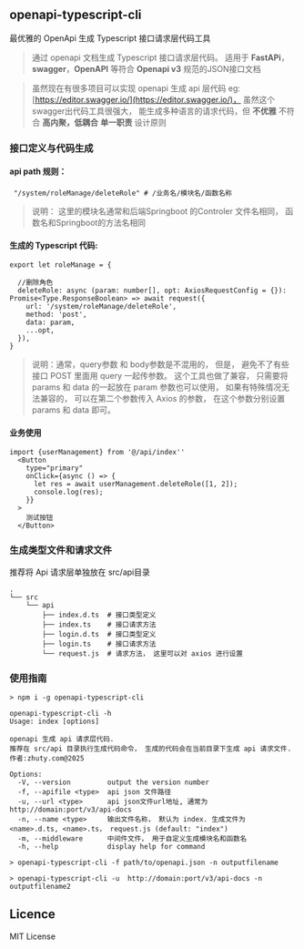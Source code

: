 ## openapi-typescript-cli
最优雅的 OpenApi 生成 Typescript 接口请求层代码工具
> 通过 openapi 文档生成 Typescript 接口请求层代码。 适用于 __FastAPi__， __swagger__，__OpenAPI__ 等符合 __Openapi v3__ 规范的JSON接口文档


>  虽然现在有很多项目可以实现 openapi 生成 api 层代码
  eg: [https://editor.swagger.io/](https://editor.swagger.io/)， 虽然这个swagger出代码工具很强大， 能生成多种语言的请求代码，但 __不优雅__  不符合 __高内聚，低耦合__ __单一职责__ 设计原则


### 接口定义与代码生成

#### api path 规则：
```
 "/system/roleManage/deleteRole" # /业务名/模块名/函数名称
```
> 说明： 这里的模块名通常和后端Springboot 的Controler 文件名相同， 函数名和Springboot的方法名相同

#### 生成的 Typescript 代码: 
```(typescript)
export let roleManage = {

  //删除角色
  deleteRole: async (param: number[], opt: AxiosRequestConfig = {}): Promise<Type.ResponseBoolean> => await request({
    url: '/system/roleManage/deleteRole',
    method: 'post',
    data: param,
    ...opt,
  }),
}
```
> 说明：通常，query参数 和 body参数是不混用的， 但是， 避免不了有些接口 POST 里面用 query 一起传参数。 这个工具也做了兼容， 只需要将 params 和 data 的一起放在 param 参数也可以使用， 如果有特殊情况无法兼容的， 可以在第二个参数传入 Axios 的参数， 在这个参数分别设置 params 和 data 即可。


#### 业务使用
```
import {userManagement} from '@/api/index''
  <Button
    type="primary"
    onClick={async () => {
      let res = await userManagement.deleteRole([1, 2]);
      console.log(res);
    }}
  >
    测试按钮
  </Button>
```


### 生成类型文件和请求文件
推荐将 Api 请求层单独放在 src/api目录

```
.
└── src
    └── api
        ├── index.d.ts  # 接口类型定义
        ├── index.ts    # 接口请求方法
        ├── login.d.ts  # 接口类型定义
        ├── login.ts    # 接口请求方法
        └── request.js  # 请求方法， 这里可以对 axios 进行设置 

```



### 使用指南

```
> npm i -g openapi-typescript-cli

```

```
openapi-typescript-cli -h
Usage: index [options]

openapi 生成 api 请求层代码.
推荐在 src/api 目录执行生成代码命令， 生成的代码会在当前目录下生成 api 请求文件.
作者:zhuty.com@2025

Options:
  -V, --version         output the version number
  -f, --apifile <type>  api json 文件路径
  -u, --url <type>      api json文件url地址, 通常为 http://domain:port/v3/api-docs
  -n, --name <type>     输出文件名称， 默认为 index. 生成文件为 <name>.d.ts, <name>.ts， request.js (default: "index")
  -m, --middleware      中间件文件， 用于自定义生成模块名和函数名
  -h, --help            display help for command
```
```
> openapi-typescript-cli -f path/to/openapi.json -n outputfilename

> openapi-typescript-cli -u  http://domain:port/v3/api-docs -n outputfilename2
```

## Licence
MIT License

